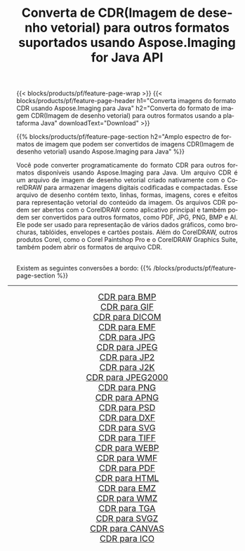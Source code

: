 ﻿---
title: Converta de CDR(Imagem de desenho vetorial) para outros formatos suportados usando Aspose.Imaging for Java API 
weight: 3920
url: /pt/java/conversion/from/cdr 
lang: pt
langdirlevel: 2
locales: zh-hans,ja,it,ru,de,es,fr,nl,id,lt,pl,pt,vi,tr,ko,zh-hant,ar,hi,th,sv,cs,uk,he
description: Aspose.Imaging pode converter facilmente de CDR(Imagem de desenho vetorial) para outros formatos usando a plataforma Java
---

{{< blocks/products/pf/feature-page-wrap >}}
{{< blocks/products/pf/feature-page-header h1="Converta imagens do formato CDR usando Aspose.Imaging para Java" h2="Converta do formato de imagem CDR(Imagem de desenho vetorial) para outros formatos usando a plataforma Java" downloadText="Download" >}}


{{% blocks/products/pf/feature-page-section  h2="Amplo espectro de formatos de imagem que podem ser convertidos de imagens CDR(Imagem de desenho vetorial) usando Aspose.Imaging para Java" %}}
<p align=justify>Você pode converter programaticamente do formato CDR para outros formatos disponíveis usando
Aspose.Imaging para Java. Um arquivo CDR é um arquivo de imagem de desenho vetorial criado nativamente com o CorelDRAW para armazenar imagens digitais codificadas e compactadas. Esse arquivo de desenho contém texto, linhas, formas, imagens, cores e efeitos para representação vetorial do conteúdo da imagem. Os arquivos CDR podem ser abertos com o CorelDRAW como aplicativo principal e também podem ser convertidos para outros formatos, como PDF, JPG, PNG, BMP e AI. Ele pode ser usado para representação de vários dados gráficos, como brochuras, tablóides, envelopes e cartões postais. Além do CorelDRAW, outros produtos Corel, como o Corel Paintshop Pro e o CorelDRAW Graphics Suite, também podem abrir os formatos de arquivo CDR.</p>
<br/>
Existem as seguintes conversões a bordo:
{{% /blocks/products/pf/feature-page-section %}}
<div class="container-fluid productfamilypage bg-gray">
    <div class="convertypes bg-gray agp-content section">
        <div class="container">
		<hr style="margin-left:-20px;"/>
		<div class="row other-converters" style="gap: 10px;font-size: 19px;text-align:center;">
		    <div class='col-md-2 other-converter remove-lp remove-rp'><a href="/imaging/pt/java/conversion/cdr-to-bmp" style="padding:15px;">CDR para BMP</a></div><div class='col-md-2 other-converter remove-lp remove-rp'><a href="/imaging/pt/java/conversion/cdr-to-gif" style="padding:15px;">CDR para GIF</a></div><div class='col-md-2 other-converter remove-lp remove-rp'><a href="/imaging/pt/java/conversion/cdr-to-dicom" style="padding:15px;">CDR para DICOM</a></div><div class='col-md-2 other-converter remove-lp remove-rp'><a href="/imaging/pt/java/conversion/cdr-to-emf" style="padding:15px;">CDR para EMF</a></div><div class='col-md-2 other-converter remove-lp remove-rp'><a href="/imaging/pt/java/conversion/cdr-to-jpg" style="padding:15px;">CDR para JPG</a></div><div class='col-md-2 other-converter remove-lp remove-rp'><a href="/imaging/pt/java/conversion/cdr-to-jpeg" style="padding:15px;">CDR para JPEG</a></div><div class='col-md-2 other-converter remove-lp remove-rp'><a href="/imaging/pt/java/conversion/cdr-to-jp2" style="padding:15px;">CDR para JP2</a></div><div class='col-md-2 other-converter remove-lp remove-rp'><a href="/imaging/pt/java/conversion/cdr-to-j2k" style="padding:15px;">CDR para J2K</a></div><div class='col-md-2 other-converter remove-lp remove-rp'><a href="/imaging/pt/java/conversion/cdr-to-jpeg2000" style="padding:15px;">CDR para JPEG2000</a></div><div class='col-md-2 other-converter remove-lp remove-rp'><a href="/imaging/pt/java/conversion/cdr-to-png" style="padding:15px;">CDR para PNG</a></div><div class='col-md-2 other-converter remove-lp remove-rp'><a href="/imaging/pt/java/conversion/cdr-to-apng" style="padding:15px;">CDR para APNG</a></div><div class='col-md-2 other-converter remove-lp remove-rp'><a href="/imaging/pt/java/conversion/cdr-to-psd" style="padding:15px;">CDR para PSD</a></div><div class='col-md-2 other-converter remove-lp remove-rp'><a href="/imaging/pt/java/conversion/cdr-to-dxf" style="padding:15px;">CDR para DXF</a></div><div class='col-md-2 other-converter remove-lp remove-rp'><a href="/imaging/pt/java/conversion/cdr-to-svg" style="padding:15px;">CDR para SVG</a></div><div class='col-md-2 other-converter remove-lp remove-rp'><a href="/imaging/pt/java/conversion/cdr-to-tiff" style="padding:15px;">CDR para TIFF</a></div><div class='col-md-2 other-converter remove-lp remove-rp'><a href="/imaging/pt/java/conversion/cdr-to-webp" style="padding:15px;">CDR para WEBP</a></div><div class='col-md-2 other-converter remove-lp remove-rp'><a href="/imaging/pt/java/conversion/cdr-to-wmf" style="padding:15px;">CDR para WMF</a></div><div class='col-md-2 other-converter remove-lp remove-rp'><a href="/imaging/pt/java/conversion/cdr-to-pdf" style="padding:15px;">CDR para PDF</a></div><div class='col-md-2 other-converter remove-lp remove-rp'><a href="/imaging/pt/java/conversion/cdr-to-html" style="padding:15px;">CDR para HTML</a></div><div class='col-md-2 other-converter remove-lp remove-rp'><a href="/imaging/pt/java/conversion/cdr-to-emz" style="padding:15px;">CDR para EMZ</a></div><div class='col-md-2 other-converter remove-lp remove-rp'><a href="/imaging/pt/java/conversion/cdr-to-wmz" style="padding:15px;">CDR para WMZ</a></div><div class='col-md-2 other-converter remove-lp remove-rp'><a href="/imaging/pt/java/conversion/cdr-to-tga" style="padding:15px;">CDR para TGA</a></div><div class='col-md-2 other-converter remove-lp remove-rp'><a href="/imaging/pt/java/conversion/cdr-to-svgz" style="padding:15px;">CDR para SVGZ</a></div><div class='col-md-2 other-converter remove-lp remove-rp'><a href="/imaging/pt/java/conversion/cdr-to-canvas" style="padding:15px;">CDR para CANVAS</a></div><div class='col-md-2 other-converter remove-lp remove-rp'><a href="/imaging/pt/java/conversion/cdr-to-ico" style="padding:15px;">CDR para ICO</a></div>
                </div>
        </div>
    </div>
</div>
<br/>

